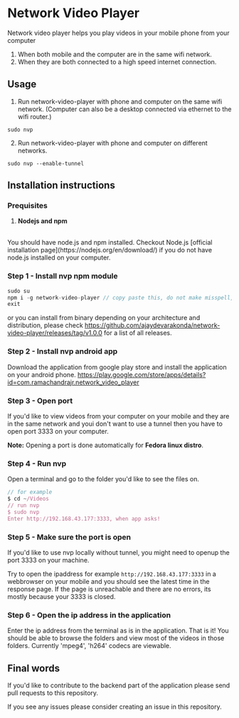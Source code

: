 # Network Video Player
Network video player helps you play videos in your mobile phone from your computer
1. When both mobile and the computer are in the same wifi network.
2. When they are both connected to a high speed internet connection.

## Usage
1. Run network-video-player with phone and computer on the same wifi network. (Computer can also be a desktop connected via ethernet to the wifi router.)
```
sudo nvp
```
2. Run network-video-player with phone and computer on different networks.
```
sudo nvp --enable-tunnel
```


## Installation instructions 
### Prequisites
1. **Nodejs and npm**
<br/>
You should have node.js and npm installed. Checkout Node.js [official installation page](https://nodejs.org/en/download/) if you do not have node.js installed on your computer.


### Step 1 - Install nvp npm module
```javascript
sudo su
npm i -g network-video-player // copy paste this, do not make misspell, as you are a super user.
exit
```
or you can install from binary depending on your architecture and distribution, please check https://github.com/ajaydevarakonda/network-video-player/releases/tag/v1.0.0 for a list of all releases.


### Step 2 - Install nvp android app
Download the application from google play store and install the application on your android phone. 
https://play.google.com/store/apps/details?id=com.ramachandrajr.network_video_player


### Step 3 - Open port
If you'd like to view videos from your computer on your mobile and they are in the same network and youi don't want to use a tunnel then you have to open port 3333 on your computer. 

__Note:__ Opening a port is done automatically for __Fedora linux distro__.


### Step 4 - Run nvp
Open a terminal and go to the folder you'd like to see the files on.

```javascript
// for example
$ cd ~/Videos
// run nvp
$ sudo nvp
Enter http://192.168.43.177:3333, when app asks!
```


### Step 5 - Make sure the port is open
If you'd like to use nvp locally without tunnel, you might need to openup the port 3333 on your machine.

Try to open the ipaddress for example `http://192.168.43.177:3333` in a webbrowser on your mobile and you should see the latest time in the response page. If the page is unreachable and there are no errors, its mostly because your 3333 is closed.


### Step 6 - Open the ip address in the application
Enter the ip address from the terminal as is in the application. That is it! You should be able to browse the folders and view most of the videos in those folders. Currently 'mpeg4', 'h264' codecs are viewable.


## Final words
If you'd like to contribute to the backend part of the application please send pull requests to this repository. 

If you see any issues please consider creating an issue in this repository.

